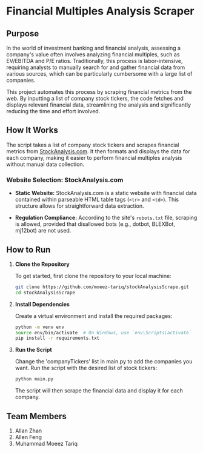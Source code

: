 # Financial Multiples Analysis Scraper

## Purpose

In the world of investment banking and financial analysis, assessing a company's value often involves analyzing financial multiples, such as EV/EBITDA and P/E ratios. Traditionally, this process is labor-intensive, requiring analysts to manually search for and gather financial data from various sources, which can be particularly cumbersome with a large list of companies.

This project automates this process by scraping financial metrics from the web. By inputting a list of company stock tickers, the code fetches and displays relevant financial data, streamlining the analysis and significantly reducing the time and effort involved.

## How It Works

The script takes a list of company stock tickers and scrapes financial metrics from [StockAnalysis.com](https://stockanalysis.com). It then formats and displays the data for each company, making it easier to perform financial multiples analysis without manual data collection.

### Website Selection: StockAnalysis.com

- **Static Website:** StockAnalysis.com is a static website with financial data contained within parseable HTML table tags (`<tr>` and `<td>`). This structure allows for straightforward data extraction.
  
- **Regulation Compliance:** According to the site's `robots.txt` file, scraping is allowed, provided that disallowed bots (e.g., dotbot, BLEXBot, mj12bot) are not used.

## How to Run

1. **Clone the Repository**

   To get started, first clone the repository to your local machine:

   ```bash
   git clone https://github.com/moeez-tariq/stockAnalysisScrape.git
   cd stockAnalysisScrape
   ```

2. **Install Dependencies**

   Create a virtual environment and install the required packages:

   ```bash
   python -m venv env
   source env/bin/activate  # On Windows, use `env\Scripts\activate`
   pip install -r requirements.txt
   ```

3. **Run the Script**

   Change the 'companyTickers' list in main.py to add the companies you want. Run the script with the desired list of stock tickers:

   ```bash
   python main.py
   ```
   The script will then scrape the financial data and display it for each company.

## Team Members
1. Allan Zhan
2. Allen Feng
3. Muhammad Moeez Tariq